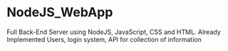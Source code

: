 # NodeJS_WebApp
Full Back-End Server using NodeJS, JavaScript, CSS and HTML. Already Implemented Users, login system, API for collection of information
